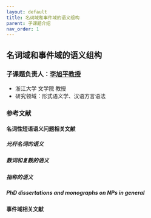 ```yaml
---
layout: default
title: 名词域和事件域的语义组构
parent: 子课题介绍
nav_order: 1
---
```


## 名词域和事件域的语义组构

### 子课题负责人：[李旭平教授](https://person.zju.edu.cn/xp)
- 浙江大学 文学院 教授
- 研究领域：形式语义学、汉语方言语法

### 参考文献

#### 名词性短语语义问题相关文献

##### 光杆名词的语义
##### 数词和复数的语义
##### 指称的语义
##### PhD dissertations and monographs on NPs in general

#### 事件域相关文献
